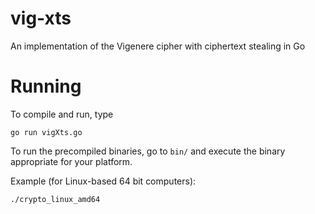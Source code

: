 # vig-xts
An implementation of the Vigenere cipher with ciphertext stealing in Go

# Running
To compile and run, type
```
go run vigXts.go
```
To run the precompiled binaries, go to `bin/` and execute the binary appropriate for your platform.

Example (for Linux-based 64 bit computers):
```
./crypto_linux_amd64
```
